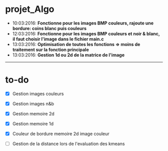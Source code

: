 # projet_Algo
 * 10:03:2016: __Fonctionne pour les images BMP couleurs, rajoute une bordure: coins blanc puis couleurs__
 * 12:03:2016: __Fonctionne pour les images BMP couleurs et noir & blanc, il faut choisir l'image dans le fichier main.c__
 * 13:03:2016: __Optimisation de toutes les fonctions => moins de traitement sur la fonction principale__
 * 13:03:2016: __Gestion 1d ou 2d de la matrice de l'image__


 ---

# to-do
 * [x] Gestion images couleurs
 * [x] Gestion images n&b
 * [x] Gestion memoire 2d
 * [x] Gestion memoire 1d
 * [x] Couleur de bordure memoire 2d image couleur
 * [ ] Gestion de la distance lors de l'evaluation des kmeans

